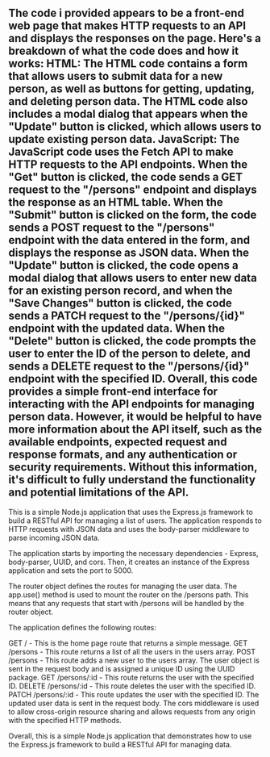 The code i provided appears to be a front-end web page that makes HTTP requests to an API and displays the responses on the page. Here's a breakdown of what the code does and how it works:
HTML:
The HTML code contains a form that allows users to submit data for a new person, as well as buttons for getting, updating, and deleting person data.
The HTML code also includes a modal dialog that appears when the "Update" button is clicked, which allows users to update existing person data.
JavaScript:
The JavaScript code uses the Fetch API to make HTTP requests to the API endpoints.
When the "Get" button is clicked, the code sends a GET request to the "/persons" endpoint and displays the response as an HTML table.
When the "Submit" button is clicked on the form, the code sends a POST request to the "/persons" endpoint with the data entered in the form, and displays the response as JSON data.
When the "Update" button is clicked, the code opens a modal dialog that allows users to enter new data for an existing person record, and when the "Save Changes" button is clicked, the code sends a PATCH request to the "/persons/{id}" endpoint with the updated data.
When the "Delete" button is clicked, the code prompts the user to enter the ID of the person to delete, and sends a DELETE request to the "/persons/{id}" endpoint with the specified ID.
Overall, this code provides a simple front-end interface for interacting with the API endpoints for managing person data. However, it would be helpful to have more information about the API itself, such as the available endpoints, expected request and response formats, and any authentication or security requirements. Without this information, it's difficult to fully understand the functionality and potential limitations of the API.
----------------------------------------------------------------------------------------------------
This is a simple Node.js application that uses the Express.js framework to build a RESTful API for managing a list of users. The application responds to HTTP requests with JSON data and uses the body-parser middleware to parse incoming JSON data.

The application starts by importing the necessary dependencies - Express, body-parser, UUID, and cors. Then, it creates an instance of the Express application and sets the port to 5000.

The router object defines the routes for managing the user data. The app.use() method is used to mount the router on the /persons path. This means that any requests that start with /persons will be handled by the router object.

The application defines the following routes:

GET / - This is the home page route that returns a simple message.
GET /persons - This route returns a list of all the users in the users array.
POST /persons - This route adds a new user to the users array. The user object is sent in the request body and is assigned a unique ID using the UUID package.
GET /persons/:id - This route returns the user with the specified ID.
DELETE /persons/:id - This route deletes the user with the specified ID.
PATCH /persons/:id - This route updates the user with the specified ID. The updated user data is sent in the request body.
The cors middleware is used to allow cross-origin resource sharing and allows requests from any origin with the specified HTTP methods.

Overall, this is a simple Node.js application that demonstrates how to use the Express.js framework to build a RESTful API for managing data.
